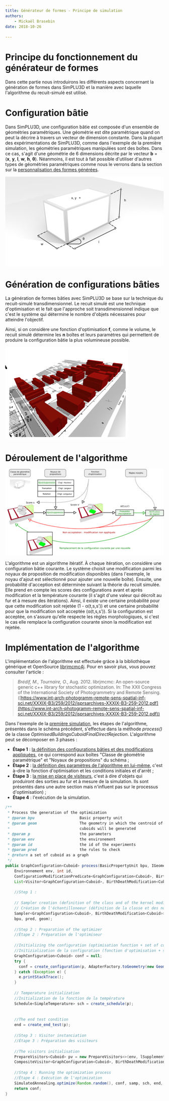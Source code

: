 ```yaml
---
title: Générateur de formes - Principe de simulation
authors:
    - Mickaël Brasebin
date: 2018-10-26

---
```


# Principe du fonctionnement du générateur de formes

Dans cette partie nous introduirons les différents aspects concernant la génération de formes dans SimPLU3D et la manière avec laquelle l'algorithme du recuit-simulé est utilisé.

# Configuration bâtie

Dans SimPLU3D, une configuration bâtie est composée d'un ensemble de géométries paramétriques. Une géométrie est dite paramétrique quand on peut la décrire à travers un vecteur de dimension constante. Dans la plupart des expérimentations de SimPLU3D, comme dans l'exemple de la première simulation, les géométries paramétriques manipulées sont des boîtes. Dans ce cas, s'agit d'une géométrie de 6 dimensions décrite par le vecteur **b** = (**x**, **y**, **l**, **w**, **h**, **θ**). Néanmoins, il est tout à fait possible d'utiliser d'autres types de géométries paramétriques comme nous le verrons dans la section sur la [personnalisation des formes générées](custom-generator.md).

![Image représentant une boîte](img/boite.png)

# Génération de configurations bâties

La génération de formes bâties avec SimPLU3D se base sur la technique du recuit-simulé transdimensionnel. Le recuit simulé est une technique d'optimisation et le fait que l'approche soit transdimensionnel indique que c'est le système qui détermine le nombre d'objets nécessaires pour atteindre l'objectif.

Ainsi, si on considère une fonction d'optimisation **f**, comme le volume, le recuit simulé détermine les **n** boîtes et leurs paramètres qui permettent de produire la configuration bâtie la plus volumineuse possible.

![Image représentant une boîte](img/configuration.png)


# Déroulement de l'algorithme

![Image montrant le principe](img/principe.png)

L'algorithme est un algorithme itératif. À chaque itération, on considère une configuration bâtie courante. Le système choisit une modification parmi les noyaux de proposition de modification disponibles (dans l'exemple, le noyau d'ajout est sélectionné pour ajouter une nouvelle boîte). Ensuite, une probabilité d'acception est déterminée suivant la théorie du recuit simulée. Elle prend en compte les scores des configurations avant et après modification et la température courante (il s'agit d'une valeur qui décroît au fur et à mesure des itérations). Ainsi, il existe une certaine probabilité pour que cette modification soit rejetée (1 - α(t,s,s’)) et une certaine probabilité pour que la modification soit acceptée (α(t,s,s’)). Si la configuration est acceptée, on s'assure qu'elle respecte les règles morphologiques, si c'est le cas elle remplace la configuration courante sinon la modification est rejetée.

# Implémentation de l'algorithme

L'implémentation de l'algorithme est effectuée grâce à la bibliothèque générique et OpenSource [librjmcmc4j](https://github.com/IGNF/librjmcmc4j). Pour en savoir plus, vous pouvez consulter l'article :

> *Brédif, M., Tournaire, O.*, Aug. 2012. librjmcmc: An open-source generic c++ library for stochastic optimization. In: The XXII Congress of the International Society of Photogrammetry and Remote Sensing. ([https://www.int-arch-photogramm-remote-sens-spatial-inf-sci.net/XXXIX-B3/259/2012/isprsarchives-XXXIX-B3-259-2012.pdf](https://www.int-arch-photogramm-remote-sens-spatial-inf-sci.net/XXXIX-B3/259/2012/isprsarchives-XXXIX-B3-259-2012.pdf))

Dans l'exemple de la [première simulation](../begin/first_simulation.md), les étapes de l'algorithme, présentés dans le schéma précédent, s'effectue dans la méthode *process()* de la classe *OptimisedBuildingsCuboidFinalDirectRejection*. L'algorithme peut se décomposer en 3 phases :

- **Étape 1** : [la définition des configurations bâties et des modifications appliquées](custom-generator.md), ce qui correspond aux boîtes "Classe de géométrie paramétrique" et "Noyaux de propositions" du schéma ;
- **Étape 2** : [la définition des paramètres de l'algorithme en lui-même](custom-optimisation.md), c'est à-dire la fonction d'optimisation et les conditions initiales et d'arrêt ;
- **Étape 3** : [la mise en place de visiteurs](../visitor/intro.md), c'est à dire d'objets qui produiront des sorties au fur et à mesure de la simulation. Ils sont présentés dans une autre section mais n'influent pas sur le processus d'optimisation) ;
- **Étape 4** : l'exécution de la simulation.


```JAVA
/**
 * Process the generation of the optimization
 * @param bpu                    Basic property unit
 * @param geom                   The geometry in which the centroid of the
 *                               cuboids will be generated
 * @param p                      the parameters
 * @param env                    the environement
 * @param id                     the id of the experiments
 * @param pred                   the rules to check
 * @return a set of cuboid as a graph
 */
public GraphConfiguration<Cuboid> process(BasicPropertyUnit bpu, IGeometry geom, SimpluParameters p,
    Environnement env, int id,
    ConfigurationModificationPredicate<GraphConfiguration<Cuboid>, BirthDeathModification<Cuboid>> pred,
    List<Visitor<GraphConfiguration<Cuboid>, BirthDeathModification<Cuboid>>> lSupplementaryVisitors) {

    //Step 1 :

    // Sampler creation (definition of the class and of the kernel modifications)
    // Création de l'échantilloneeur (définition de la classe et des noyaux de modifications)
    Sampler<GraphConfiguration<Cuboid>, BirthDeathModification<Cuboid>> samp = create_sampler(Random.random(), p,
    bpu, pred, geom);

    //Step 2 : Preparation of the optimizer
    //Étape 2 : Préparation de l'optimiseur

    //Initializing the configuration (optimisation function + set of cuboid)
    //Initizialization de la configuration (fonction d'optimisation + stock les cuboids de la configuration courante
    GraphConfiguration<Cuboid> conf = null;
    try {
      conf = create_configuration(p, AdapterFactory.toGeometry(new GeometryFactory(), bpu.getGeom()), bpu);
    } catch (Exception e) {
      e.printStackTrace();
    }

    // Temperature initialization
    //Initialization de la fonction de la température
    Schedule<SimpleTemperature> sch = create_schedule(p);


    //The end test condition
    end = create_end_test(p);

    //Step 3 : Visitor instanciation
    //Étape 3 : Préparation des visiteurs

    //The visitors initialisation
    PrepareVisitors<Cuboid> pv = new PrepareVisitors<>(env, lSupplementaryVisitors);
    CompositeVisitor<GraphConfiguration<Cuboid>, BirthDeathModification<Cuboid>> mVisitor = pv.prepare(p, id);

    //Step 4 : Running the optimization process
    //Étape 4 : Exécution de l'optimization
    SimulatedAnnealing.optimize(Random.random(), conf, samp, sch, end, mVisitor);
    return conf;
}
```
